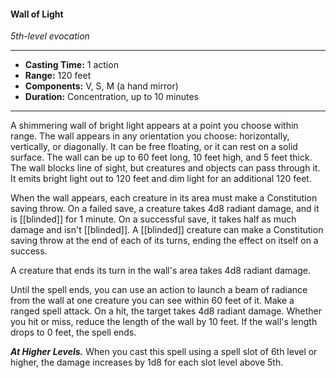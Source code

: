 #### Wall of Light
*5th-level evocation*
___
- **Casting Time:** 1 action
- **Range:** 120 feet
- **Components:** V, S, M (a hand mirror)
- **Duration:** Concentration, up to 10 minutes
---
A shimmering wall of bright light appears at a point you choose within range. The wall appears in any orientation you choose: horizontally, vertically, or diagonally. It can be free floating, or it can rest on a solid surface. The wall can be up to 60 feet long, 10 feet high, and 5 feet thick. The wall blocks line of sight, but creatures and objects can pass through it. It emits bright light out to 120 feet and dim light for an additional 120 feet.

When the wall appears, each creature in its area must make a Constitution saving throw. On a failed save, a creature takes 4d8 radiant damage, and it is [[blinded]] for 1 minute. On a successful save, it takes half as much damage and isn't [[blinded]]. A [[blinded]] creature can make a Constitution saving throw at the end of each of its turns, ending the effect on itself on a success.

A creature that ends its turn in the wall's area takes 4d8 radiant damage.

Until the spell ends, you can use an action to launch a beam of radiance from the wall at one creature you can see within 60 feet of it. Make a ranged spell attack. On a hit, the target takes 4d8 radiant damage. Whether you hit or miss, reduce the length of the wall by 10 feet. If the wall's length drops to 0 feet, the spell ends.

***At Higher Levels.*** When you cast this spell using a spell slot of 6th level or higher, the damage increases by 1d8 for each slot level above 5th.